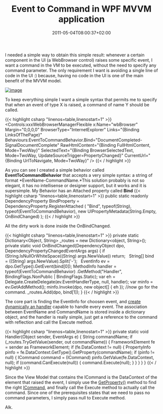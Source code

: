﻿---
title: "Event to Command in WPF MVVM application"
description: ""
date: 2011-05-04T08:00:37+02:00
draft: false
tags: [MVVM,WPF]
categories: [WPF]
---
I needed a simple way to obtain this simple result: whenever a certain component in the UI (a WebBrowser control) raises some specific event, I want a command in the VM to be executed, without the need to specify any command parameter. The only requirement I want is avoiding a single line of code in the UI :) because, having no code in the UI is one of the main benefit of the MVVM model.

[![image](https://www.codewrecks.com/blog/wp-content/uploads/2011/04/image_thumb15.png "image")](https://www.codewrecks.com/blog/wp-content/uploads/2011/04/image15.png)

To keep everything simple I want a simple syntax that permits me to specify that when an event of type X is raised, a command of name Y should be called.

{{< highlight csharp "linenos=table,linenostart=1" >}}
<Controls:xxxWebBrowserManagerFlexible x:Name="wbBrowser" Margin="0,0,0,0"
BrowserType="InternetExplorer"
Links="{Binding LinksOfThePage}"
Behaviours:EventToCommandBehavior.Bind="DocumentCompleted-SignalDocumentComplete"
RawHtmlContent="{Binding FullHtmlContent, Mode=TwoWay}"
SelectedText="{Binding BrowserSelectedText, Mode=TwoWay, UpdateSourceTrigger=PropertyChanged}"
CurrentUrl="{Binding UrlToNavigate, Mode=TwoWay}" />
{{< / highlight >}}

As you can see I created a simple behavior called  **EventToCommandBehavior** that accepts a very simple syntax: a string of format *EvenName-CommandName.*This solution probably is not so elegant, it has no intellisense or designer support, but it works and it is supersimple. My Behavior has an Attached property called  **Bind** {{< highlight csharp "linenos=table,linenostart=1" >}}
public static readonly DependencyProperty BindProperty =
DependencyProperty.RegisterAttached
(
"Bind",
typeof(String),
typeof(EventToCommandBehavior),
new UIPropertyMetadata(String.Empty, OnBindChanged)
);
{{< / highlight >}}

All the dirty work is done inside the OnBindChanged.

{{< highlight csharp "linenos=table,linenostart=1" >}}
private static Dictionary<Object, String> _routes
= new Dictionary<object, String>();
 
private static void OnBindChanged(DependencyObject dpo, DependencyPropertyChangedEventArgs args)
{
if (String.IsNullOrWhiteSpace((String) args.NewValue)) return;
 
String[] bind = ((String) args.NewValue).Split('-');
 
EventInfo ev = dpo.GetType().GetEvent(bind[0]);
MethodInfo handler = typeof(EventToCommandBehavior)
.GetMethod("Handler", BindingFlags.NonPublic | BindingFlags.Static);
var eh = Delegate.CreateDelegate(ev.EventHandlerType, null, handler);
var minfo = ev.GetAddMethod();
minfo.Invoke(dpo, new object[] { eh });
//now go for the command.
_routes.Add(dpo, bind[1]);
}
{{< / highlight >}}

The core part is finding the EventInfo for choosen event, and [create dynamically an handler](http://www.codewrecks.com/blog/index.php/2011/04/22/handle-an-event-with-reflection/) capable to handle every event. The association between EventName and CommandName is stored inside a dictionary object, and the handler is really simple, just get a reference to the command with reflection and call the Execute method.

{{< highlight csharp "linenos=table,linenostart=1" >}}
private static void Handler(Object sender, EventArgs e)
{
String commandName;
if (_routes.TryGetValue(sender, out commandName))
{
FrameworkElement fe = sender as FrameworkElement;
if (fe.DataContext != null)
{
PropertyInfo pinfo = fe.DataContext.GetType().GetProperty(commandName);
if (pinfo != null)
{
ICommand command = (ICommand) pinfo.GetValue(fe.DataContext, null);
if (command.CanExecute(null))
{
command.Execute(null);
}
}
}
}
}
{{< / highlight >}}

Since the View Model that contains the ICommand is the DataContext of the element that raised the event, I simply use the [GetProperty()](http://msdn.microsoft.com/en-us/library/3x3ss54h.aspx) method to find the right [ICommand](http://msdn.microsoft.com/en-us/library/ms616869.aspx), and finally call the Execute method to actually call the command. Since one of the prerequisites states that we need to pass no command parameters, I simply pass null to Execute method.

Alk.
